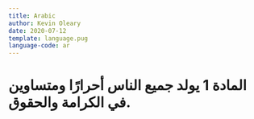 ```yaml
---
title: Arabic
author: Kevin Oleary
date: 2020-07-12
template: language.pug
language-code: ar
---
```


# المادة 1 يولد جميع الناس أحرارًا ومتساوين في الكرامة والحقوق.
